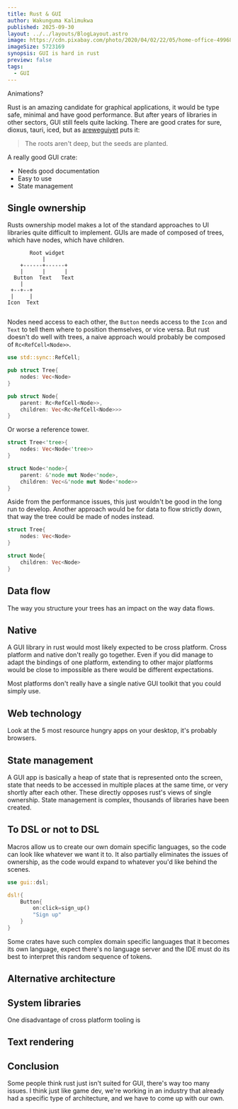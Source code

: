 ```yaml
---
title: Rust & GUI
author: Wakunguma Kalimukwa
published: 2025-09-30
layout: ../../layouts/BlogLayout.astro
image: https://cdn.pixabay.com/photo/2020/04/02/22/05/home-office-4996834_1280.jpg
imageSize: 5723169
synopsis: GUI is hard in rust
preview: false
tags:
  - GUI 
---
```


Animations?

Rust is an amazing candidate for graphical applications, it would be type safe, minimal and 
have good performance. But after years of libraries in other sectors, GUI still feels quite lacking.
There are good crates for sure, dioxus, tauri, iced, but as [areweguiyet](https://areweguiyet.com/)
puts it:

> The roots aren't deep, but the seeds are planted.


A really good GUI crate:

- Needs good documentation
- Easy to use
- State management

## Single ownership
Rusts ownership model makes a lot of the standard approaches to UI libraries quite 
difficult to implement. GUIs are made of composed of trees, which have nodes, which have children.

```
       Root widget
           |
    +------+------+
    |      |      |
  Button  Text   Text
    |
 +--+--+  
 |     |
Icon  Text
    
```

Nodes need access to each other, the `Button` needs access to the `Icon` and `Text` to tell them
where to position themselves, or vice versa. But rust doesn't do well with trees, a naive approach 
would probably be composed of `Rc<RefCell<Node>>`. 

```rust
use std::sync::RefCell;

pub struct Tree{
    nodes: Vec<Node>
}

pub struct Node{
    parent: Rc<RefCell<Node>>,
    children: Vec<Rc<RefCell<Node>>>
}
```

Or worse a reference tower.

```rust
struct Tree<'tree>{
    nodes: Vec<Node<'tree>>
}

struct Node<'node>{
    parent: &'node mut Node<'node>,
    children: Vec<&'node mut Node<'node>>
}
```

Aside from the performance issues, this just wouldn't be good in the long run to develop. Another
approach would be for data to flow strictly down, that way the tree could be made of nodes instead.

```rust
struct Tree{
    nodes: Vec<Node>
}

struct Node{
    children: Vec<Node>
}
```

## Data flow

The way you structure your trees has an impact on the way data flows.

## Native

A GUI library in rust would most likely expected to be cross platform. Cross platform
and native don't really go together. Even if you did manage to adapt the bindings of one
platform, extending to other major platforms would be close to impossible as there would
be different expectations.

Most platforms don't really have a single native GUI toolkit that you could simply use.

## Web technology
Look at the 5 most resource hungry apps on your desktop, it's probably browsers.

## State management

A GUI app is basically a heap of state that is represented onto the screen, state that needs to be
accessed in multiple places at the same time, or very shortly after each other. These directly opposes
rust's views of single ownership. State management is complex, thousands of libraries have been created.

## To DSL or not to DSL

Macros allow us to create our own domain specific languages, so the code can look like whatever 
we want it to. It also partially eliminates the issues of ownership, as the code would expand to
whatever you'd like behind the scenes.

```rust
use gui::dsl;

dsl!{
    Button{
        on:click=sign_up()
        "Sign up"
    }
}
```

Some crates have such complex domain specific languages that it becomes
its own language, expect there's no language server and the IDE must 
do its best to interpret this random sequence of tokens.

## Alternative architecture

## System libraries
One disadvantage of cross platform tooling is

## Text rendering

## Conclusion
Some people think rust just isn't suited for GUI, there's way too many issues. I think
just like game dev, we're working in an industry that already had a specific type of 
architecture, and we have to come up with our own.
